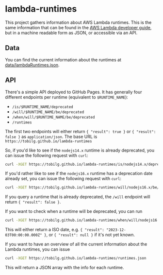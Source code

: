 # lambda-runtimes
This project gathers information about AWS Lambda runtimes. This is the same information that can be found in the [AWS Lambda developer guide](https://docs.aws.amazon.com/lambda/latest/dg/lambda-runtimes.html), but in a machine readable form as JSON, or accessible via an API.

## Data
You can find the current information about the runtimes at [data/lambdaRuntimes.json](https://raw.githubusercontent.com/tobilg/lambda-runtimes/main/data/lambdaRuntimes.json).

## API
There's a simple API deployed to GitHub Pages. It has generally four different endpoints per runtime (equivalent to `$RUNTIME_NAME`):

* `/is/$RUNTIME_NAME/deprecated`
* `/will/$RUNTIME_NAME/be/deprecated`
* `/when/will/$RUNTIME_NAME/be/deprecated`
* `/runtimes`

The first two endpoints will either return `{ "result": true }` or `{ "result": false }` as `application/json`. The base URL is `https://tobilg.github.io/lambda-runtimes`

So, if you'd like to see if the `nodejs14.x` runtime is already deprecated, you can issue the following request with `curl`:

```bash
curl -XGET https://tobilg.github.io/lambda-runtimes/is/nodejs14.x/deprecated.json
```

If you'd rather like to see if the `nodejs16.x` runtime has a deprecation date already set, you can issue the following request with `curl`:

```bash
curl -XGET https://tobilg.github.io/lambda-runtimes/will/nodejs16.x/be/deprecated.json
```

If you query a runtime that is already deprecated, the `/will` endpoint will return `{ "result": false }`.

If you want to check when a runtime will be deprecated, you can run 

```bash
curl -XGET https://tobilg.github.io/lambda-runtimes/when/will/nodejs16.x/be/deprecated.json
```

This will either return a ISO date, e.g.  `{ "result": "2023-12-03T00:00:00.000Z" }`,  or `{ "result": null }` if it's not yet known.

If you want to have an overview of all the current information about the Lambda runtimes, you can issue

```bash
curl -XGET https://tobilg.github.io/lambda-runtimes/runtimes.json
```

This will return a JSON array with the info for each runtime.
